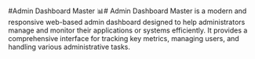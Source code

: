 #Admin Dashboard Master 📊#
Admin Dashboard Master is a modern and responsive web-based admin dashboard designed to help administrators manage and monitor their applications or systems efficiently. It provides a comprehensive interface for tracking key metrics, managing users, and handling various administrative tasks.
